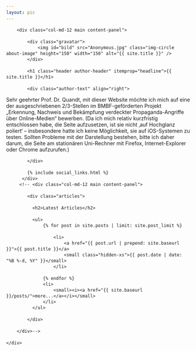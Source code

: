 ```yaml
---
layout: pic
---
```



<div class="container-fluid index">
    <div class="row">

        <div class="col-md-12 main content-panel">

            <div class="gravatar">
                <img id="bild" src="Anonymous.jpg" class="img-circle about-image" height="150" width="150" alt="{{ site.title }}" />
            </div>
            
            <h1 class="header author-header" itemprop="headline">{{ site.title }}</h1>

            <div class="author-text" align="right">
Sehr geehrter Prof. Dr. Quandt,
mit dieser Website möchte ich mich auf eine der ausgeschriebenen 2/3-Stellen im BMBF-geförderten Projekt  „Erkennung, Nachweis und Bekämpfung verdeckter Propaganda-Angriffe über Online-Medien“ bewerben. (Da ich mich relativ kurzfristig entschlossen habe, die Seite aufzusetzen, ist sie nicht ‚auf Hochglanz poliert‘ – insbesondere hatte ich keine Möglichkeit, sie auf iOS-Systemen zu testen. Sollten Probleme mit der Darstellung bestehen, bitte ich daher darum, die Seite am stationären Uni-Rechner mit Firefox, Internet-Explorer oder Chrome aufzurufen.)

            </div>

            {% include social_links.html %}
          </div>
         <!-- <div class="col-md-12 main content-panel">

            <div class="articles">

              <h2>Latest Articles</h2>

              <ul>
                  {% for post in site.posts | limit: site.post_limit %}

                      <li>
                          <a href="{{ post.url | prepend: site.baseurl }}">{{ post.title }}</a>
                          <small class="hidden-xs">{{ post.date | date: "%B %-d, %Y" }}</small>
                      </li>

                  {% endfor %}
                  <li>
                      <small><i><a href="{{ site.baseurl }}/posts/">more...</a></i></small>
                  </li>
              </ul>

            </div>

        </div>-->

    </div>
</div>

